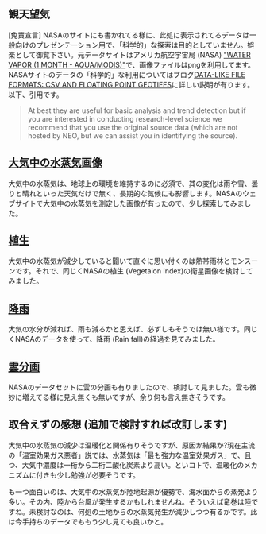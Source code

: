 ## 観天望気
[免責宣言] NASAのサイトにも書かれてる様に、此処に表示されてるデータは一般向けのプレゼンテーション用で、「科学的」な探索は目的としていません。娯楽として御覧下さい。元データサイトはアメリカ航空宇宙局 (NASA) ["WATER VAPOR (1 MONTH - AQUA/MODIS)"](https://neo.gsfc.nasa.gov/view.php?datasetId=MYDAL2_M_SKY_WV)で、画像ファイルはpngを利用してます。NASAサイトのデータの「科学的」な利用についてはブログ[DATA-LIKE FILE FORMATS: CSV AND FLOATING POINT GEOTIFFS](https://neo.gsfc.nasa.gov/blog/2013/12/23/csv-and-floating-point-geotiffs/)に詳しい説明が有ります。以下、引用です。 
>  At best they are useful for basic analysis and trend detection but if you are interested in conducting research-level science we recommend that you use the original source data (which are not hosted by NEO, but we can assist you in identifying the source).


## [大気中の水蒸気画像](WaterVapor.md)

大気中の水蒸気は、地球上の環境を維持するのに必須で、其の変化は雨や雪、曇りと晴れといった天気だけで無く、長期的な気候にも影響します。NASAのウェブサイトで大気中の水蒸気を測定した画像が有ったので、少し探索してみました。

## [植生](Vegetation.md)

大気中の水蒸気が減少していると聞いて直ぐに思い付くのは熱帯雨林とモンスーンです。それで、同じくNASAの植生 (Vegetaion Index)の衛星画像を検討してみました。

## [降雨](RainFall.md)

大気の水分が減れば、雨も減るかと思えば、必ずしもそうでは無い様です。同じくNASAのデータを使って、降雨 (Rain fall)の経過を見てみました。

## [雲分画](CloudFraction.md)

NASAのデータセットに雲の分画も有りましたので、検討して見ました。雲も微妙に増えてる様に見え無くも無いですが、余り何も言え無さそうです。

## 取合えずの感想 (追加で検討すれば改訂します)

大気中の水蒸気の減少は温暖化と関係有りそうですが、原因か結果か?現在主流の「温室効果ガス悪者」説では、水蒸気は「最も強力な温室効果ガス」で、且つ、大気中濃度は一桁から二桁二酸化炭素より高い。といコトで、温暖化のメカニズムに付きも少し勉強が必要そうです。

も一つ面白いのは、大気中の水蒸気が陸地起源が優勢で、海水面からの蒸発より多い。その内、陸から台風が発生するかもしれませんね。そういえば竜巻は陸ですね。未検討なのは、何処の土地からの水蒸気発生が減少しつつ有るかです。此は今手持ちのデータでももう少し見ても良いかと。
